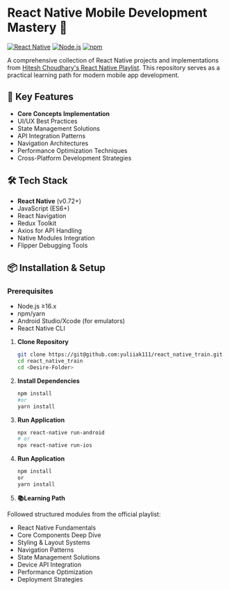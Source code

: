 # React Native Mobile Development Mastery 🚀

[![React Native](https://img.shields.io/badge/React_Native-20232A?style=for-the-badge&logo=react&logoColor=61DAFB)](https://reactnative.dev/)
[![Node.js](https://img.shields.io/badge/Node.js-339933?style=for-the-badge&logo=nodedotjs&logoColor=white)](https://nodejs.org/)
[![npm](https://img.shields.io/badge/npm-CB3837?style=for-the-badge&logo=npm&logoColor=white)](https://www.npmjs.com/)

A comprehensive collection of React Native projects and implementations from [Hitesh Choudhary's React Native Playlist](https://www.youtube.com/playlist?list=PLRAV69dS1uWSjBBJ-egNNOd4mdblt1P4c). This repository serves as a practical learning path for modern mobile app development.

<!-- ![React Native App Demo](https://via.placeholder.com/800x400.png?text=React+Native+App+Showcase) Replace with actual screenshot -->

## 📱 Key Features

- **Core Concepts Implementation**
- UI/UX Best Practices
- State Management Solutions
- API Integration Patterns
- Navigation Architectures
- Performance Optimization Techniques
- Cross-Platform Development Strategies

## 🛠 Tech Stack

- **React Native** (v0.72+)
- JavaScript (ES6+)
- React Navigation
- Redux Toolkit
- Axios for API Handling
- Native Modules Integration
- Flipper Debugging Tools

## 📦 Installation & Setup

### Prerequisites

- Node.js ≥16.x
- npm/yarn
- Android Studio/Xcode (for emulators)
- React Native CLI


1. **Clone Repository**

   ```bash
   git clone https://git@github.com:yuliiak111/react_native_train.git
   cd react_native_train
   cd <Desire-Folder>

2. **Install Dependencies**

   ```bash
   npm install
   #or
   yarn install

3. **Run Application**

   ```bash
   npx react-native run-android
   # or
   npx react-native run-ios

4. **Run Application**

   ```bash
   npm install
   or
   yarn install

5. **📚Learning Path**

Followed structured modules from the official playlist:

- React Native Fundamentals
- Core Components Deep Dive
- Styling & Layout Systems
- Navigation Patterns
- State Management Solutions
- Device API Integration
- Performance Optimization
- Deployment Strategies
